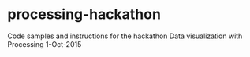 # processing-hackathon
Code samples and instructions for the hackathon Data visualization with Processing 1-Oct-2015
